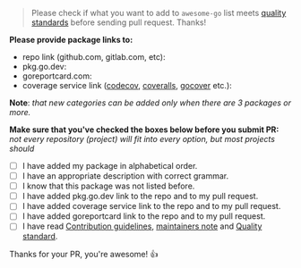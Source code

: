 > Please check if what you want to add to `awesome-go` list meets [quality standards](https://github.com/avelino/awesome-go/blob/master/CONTRIBUTING.md#quality-standards) before sending pull request. Thanks!

**Please provide package links to:**

- repo link (github.com, gitlab.com, etc):
- pkg.go.dev:
- goreportcard.com:
- coverage service link ([codecov](https://codecov.io/), [coveralls](https://coveralls.io/), [gocover](http://gocover.io/) etc.):

**Note**: _that new categories can be added only when there are 3 packages or more._

**Make sure that you've checked the boxes below before you submit PR:**
_not every repository (project) will fit into every option, but most projects should_

- [ ] I have added my package in alphabetical order.
- [ ] I have an appropriate description with correct grammar.
- [ ] I know that this package was not listed before.
- [ ] I have added pkg.go.dev link to the repo and to my pull request.
- [ ] I have added coverage service link to the repo and to my pull request.
- [ ] I have added goreportcard link to the repo and to my pull request.
- [ ] I have read [Contribution guidelines](https://github.com/avelino/awesome-go/blob/master/CONTRIBUTING.md#contribution-guidelines), [maintainers note](https://github.com/avelino/awesome-go/blob/master/CONTRIBUTING.md#maintainers) and [Quality standard](https://github.com/avelino/awesome-go/blob/master/CONTRIBUTING.md#quality-standards).

Thanks for your PR, you're awesome! :+1:
